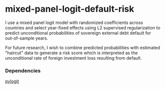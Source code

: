 # mixed-panel-logit-default-risk
I use a mixed panel logit model with randomized coefficients across countries and select year-fixed effects using L2 supervised regularization to predict unconditional probabilities of sovereign external debt default for out-of-sample years. 

For future research, I wish to combine predicted probabilities with estimated "haircut" data to generate a risk score which is interpreted as the unconditional rate of foreign investment loss resulting from default. 

### Dependencies
[pylogit](https://github.com/timothyb0912/pylogit)
